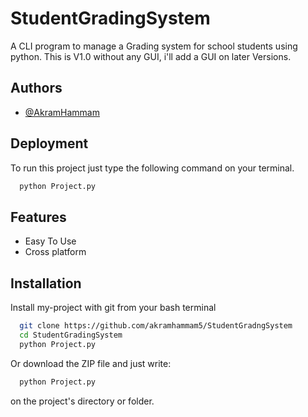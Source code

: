 # StudentGradingSystem
A CLI program to manage a Grading system for school students using python. This is V1.0 without any GUI, i'll add a GUI on later Versions.



## Authors

- [@AkramHammam](https://www.github.com/akramhammam5)




## Deployment

To run this project just type the following command on your terminal.

```bash
  python Project.py
```


## Features

- Easy To Use
- Cross platform








## Installation

Install my-project with git from your bash terminal

```bash
  git clone https://github.com/akramhammam5/StudentGradngSystem
  cd StudentGradingSystem
  python Project.py
```
Or download the ZIP file and just write:
```bash
  python Project.py
```
on the project's directory or folder.
